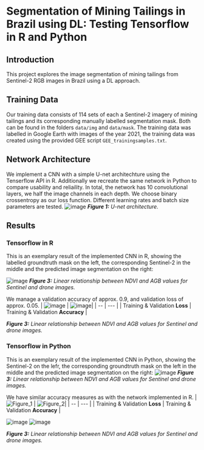 # Segmentation of Mining Tailings in Brazil using DL: Testing Tensorflow in R and Python

## Introduction
This project explores the image segmentation of mining tailings from Sentinel-2 RGB images in Brazil using a DL approach. 

## Training Data
Our training data consists of 114 sets of each a Sentinel-2 imagery of mining tailings and its corresponding manually labelled segmentation mask. Both can be found in the folders `data/img` and `data/mask`. The training data was labelled in Google Earth with images of the year 2021, the training data was created using the provided GEE script `GEE_trainingsamples.txt`.

## Network Architecture
We implement a CNN with a simple U-net architechture using the Tenserflow API in R. Additionally we recreate the same network in Python to compare usability and reliaility. In total, the network has 10 convolutional layers, we half the image channels in each depth. We choose binary crossentropy as our loss function. Different learning rates and batch size parameters are tested.
![image](https://github.com/IsasGithub/tailings_seg/assets/116874799/ddcaa1cb-099e-4337-b815-670bb21d8cf7)
***Figure 1:** U-net architecture.* 

## Results
### Tensorflow in R
This is an exemplary result of the implemented CNN in R, showing the labelled groundtruth mask on the left, the corresponding Sentinel-2 in the middle and the predicted image segmentation on the right:

![image](https://github.com/IsasGithub/tailings_seg/assets/116874799/61203401-1569-4567-b1f8-b65bc255aad7)
***Figure 3:** Linear relationship between NDVI and AGB values for Sentinel and drone images.* 

We manage a validation accuracy of approx. 0.9, and validation loss of approx. 0.05.
| ![image](https://github.com/IsasGithub/tailings_seg/assets/116874799/44087c93-9035-4088-89ca-1c5baac0bd45) | ![image](https://github.com/IsasGithub/tailings_seg/assets/116874799/af773968-6810-435a-944f-dbf1d91ffa77)|
| -- | --- |
| Training & Validation **Loss** | Training & Validation **Accuracy** |

***Figure 3:** Linear relationship between NDVI and AGB values for Sentinel and drone images.* 

### Tensorflow in Python
This is an exemplary result of the implemented CNN in Python, showing the Sentinel-2 on the lefr, the corresponding groundtruth mask on the left in the middle and the predicted image segmentation on the right:
![image](https://github.com/IsasGithub/tailings_seg/assets/116874799/10aea9be-8358-4474-9374-80a2d06cb417)
***Figure 3:** Linear relationship between NDVI and AGB values for Sentinel and drone images.* 

We have similar accuracy measures as with the network implemented in R.
| ![Figure_1](https://github.com/IsasGithub/tailings_seg/assets/116874799/00fbadb2-acac-43af-8b3a-ba31f2a05bfe) | ![Figure_2](https://github.com/IsasGithub/tailings_seg/assets/116874799/68ca701f-c512-4eb2-9a89-cee85e4a576a)|
| -- | --- |
| Training & Validation **Loss** | Training & Validation **Accuracy** |

![image](https://github.com/IsasGithub/tailings_seg/assets/116874799/44087c93-9035-4088-89ca-1c5baac0bd45)
![image](https://github.com/IsasGithub/tailings_seg/assets/116874799/af773968-6810-435a-944f-dbf1d91ffa77)



***Figure 3:** Linear relationship between NDVI and AGB values for Sentinel and drone images.* 
